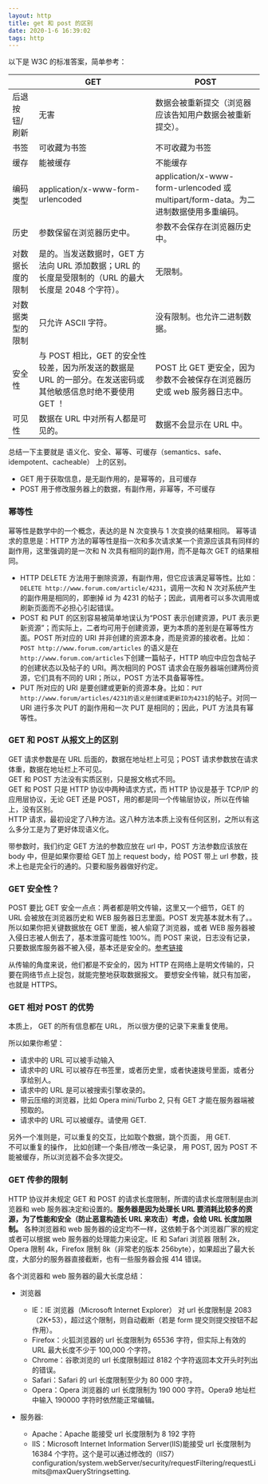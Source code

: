 ```yaml
---
layout: http
title: get 和 post 的区别
date: 2020-1-6 16:39:02
tags: http
---
```


以下是 W3C 的标准答案，简单参考：

<!-- <img src='/images/defer_w3c_getpost.png' width="90%" height="90%"> -->

|                  | GET                                                                                                          | POST                                                                                 |
| ---------------- | ------------------------------------------------------------------------------------------------------------ | ------------------------------------------------------------------------------------ |
| 后退按钮/刷新    | 无害                                                                                                         | 数据会被重新提交（浏览器应该告知用户数据会被重新提交）。                             |
| 书签             | 可收藏为书签                                                                                                 | 不可收藏为书签                                                                       |
| 缓存             | 能被缓存                                                                                                     | 不能缓存                                                                             |
| 编码类型         | application/x-www-form-urlencoded                                                                            | application/x-www-form-urlencoded 或 multipart/form-data。为二进制数据使用多重编码。 |
| 历史             | 参数保留在浏览器历史中。                                                                                     | 参数不会保存在浏览器历史中。                                                         |
| 对数据长度的限制 | 是的。当发送数据时，GET 方法向 URL 添加数据；URL 的长度是受限制的（URL 的最大长度是 2048 个字符）。          | 无限制。                                                                             |
| 对数据类型的限制 | 只允许 ASCII 字符。                                                                                          | 没有限制。也允许二进制数据。                                                         |
| 安全性           | 与 POST 相比，GET 的安全性较差，因为所发送的数据是 URL 的一部分。在发送密码或其他敏感信息时绝不要使用 GET ！ | POST 比 GET 更安全，因为参数不会被保存在浏览器历史或 web 服务器日志中。              |
| 可见性           | 数据在 URL 中对所有人都是可见的。                                                                            | 数据不会显示在 URL 中。                                                              |

总结一下主要就是 语义化、安全、幂等、可缓存（semantics、safe、idempotent、cacheable） 上的区别。

- GET 用于获取信息，是无副作用的，是幂等的，且可缓存
- POST 用于修改服务器上的数据，有副作用，非幂等，不可缓存

### 幂等性

幂等性是数学中的一个概念，表达的是 N 次变换与 1 次变换的结果相同。
幂等请求的意思是：HTTP 方法的幂等性是指一次和多次请求某一个资源应该具有同样的副作用，这里强调的是一次和 N 次具有相同的副作用，而不是每次 GET 的结果相同。

- HTTP DELETE 方法用于删除资源，有副作用，但它应该满足幂等性。比如：`DELETE http://www.forum.com/article/4231`，调用一次和 N 次对系统产生的副作用是相同的，即删掉 id 为 4231 的帖子；因此，调用者可以多次调用或刷新页面而不必担心引起错误。
- POST 和 PUT 的区别容易被简单地误认为“POST 表示创建资源，PUT 表示更新资源”；而实际上，二者均可用于创建资源，更为本质的差别是在幂等性方面。POST 所对应的 URI 并非创建的资源本身，而是资源的接收者。比如：`POST http://www.forum.com/articles` 的语义是在`http://www.forum.com/articles`下创建一篇帖子，HTTP 响应中应包含帖子的创建状态以及帖子的 URI。两次相同的 POST 请求会在服务器端创建两份资源，它们具有不同的 URI；所以，POST 方法不具备幂等性。
- PUT 所对应的 URI 是要创建或更新的资源本身。比如：`PUT http://www.forum/articles/4231的语义是创建或更新ID为4231`的帖子。对同一 URI 进行多次 PUT 的副作用和一次 PUT 是相同的；因此，PUT 方法具有幂等性。

### GET 和 POST 从报文上的区别

GET 请求参数是在 URL 后面的，数据在地址栏上可见；POST 请求参数放在请求体重，数据在地址栏上不可见。  
GET 和 POST 方法没有实质区别，只是报文格式不同。  
GET 和 POST 只是 HTTP 协议中两种请求方式，而 HTTP 协议是基于 TCP/IP 的应用层协议，无论 GET 还是 POST，用的都是同一个传输层协议，所以在传输上，没有区别。  
HTTP 请求，最初设定了八种方法。这八种方法本质上没有任何区别，之所以有这么多分工是为了更好体现语义化。

带参数时，我们约定 GET 方法的参数应放在 url 中，POST 方法参数应该放在 body 中，但是如果你要给 GET 加上 request body，给 POST 带上 url 参数，技术上也是完全行的通的。只要和服务器做好约定。

### GET 安全性？

POST 要比 GET 安全一点点：两者都是明文传输，这里又一个细节，GET 的 URL 会被放在浏览器历史和 WEB 服务器日志里面。POST 发完基本就木有了。。所以如果你把关键数据放在 GET 里面，被人偷窥了浏览器，或者 WEB 服务器被入侵日志被人倒去了，基本泄露可能性 100%。而 POST 来说，日志没有记录，只要数据库服务器不被入侵，基本还是安全的。[参考链接](https://www.zhihu.com/question/31640769/answer/52824098)

从传输的角度来说，他们都是不安全的，因为 HTTP 在网络上是明文传输的，只要在网络节点上捉包，就能完整地获取数据报文。
要想安全传输，就只有加密，也就是 HTTPS。

### GET 相对 POST 的优势

本质上， GET 的所有信息都在 URL， 所以很方便的记录下来重复使用。

所以如果你希望：

- 请求中的 URL 可以被手动输入
- 请求中的 URL 可以被存在书签里，或者历史里，或者快速拨号里面，或者分享给别人。
- 请求中的 URL 是可以被搜索引擎收录的。
- 带云压缩的浏览器，比如 Opera mini/Turbo 2, 只有 GET 才能在服务器端被预取的。
- 请求中的 URL 可以被缓存。请使用 GET.

另外一个准则是，可以重复的交互，比如取个数据，跳个页面， 用 GET.  
不可以重复的操作， 比如创建一个条目/修改一条记录， 用 POST, 因为 POST 不能被缓存，所以浏览器不会多次提交。

### GET 传参的限制

HTTP 协议并未规定 GET 和 POST 的请求长度限制，所谓的请求长度限制是由浏览器和 web 服务器决定和设置的。**服务器是因为处理长 URL 要消耗比较多的资源，为了性能和安全（防止恶意构造长 URL 来攻击）考虑，会给 URL 长度加限制。** 各种浏览器和 web 服务器的设定均不一样，这依赖于各个浏览器厂家的规定或者可以根据 web 服务器的处理能力来设定。IE 和 Safari 浏览器 限制 2k，Opera 限制 4k，Firefox 限制 8k（非常老的版本 256byte），如果超出了最大长度，大部分的服务器直接截断，也有一些服务器会报 414 错误。

各个浏览器和 web 服务器的最大长度总结：

- 浏览器

  - IE：IE 浏览器（Microsoft Internet Explorer） 对 url 长度限制是 2083（2K+53），超过这个限制，则自动截断（若是 form 提交则提交按钮不起作用）。
  - Firefox：火狐浏览器的 url 长度限制为 65536 字符，但实际上有效的 URL 最大长度不少于 100,000 个字符。
  - Chrome：谷歌浏览的 url 长度限制超过 8182 个字符返回本文开头时列出的错误。
  - Safari：Safari 的 url 长度限制至少为 80 000 字符。
  - Opera：Opera 浏览器的 url 长度限制为 190 000 字符。Opera9 地址栏中输入 190000 字符时依然能正常编辑。

- 服务器:
  - Apache：Apache 能接受 url 长度限制为 8 192 字符
  - IIS：Microsoft Internet Information Server(IIS)能接受 url 长度限制为 16384 个字符。这个是可以通过修改的（IIS7）
    configuration/system.webServer/security/requestFiltering/requestLimits@maxQueryStringsetting.

